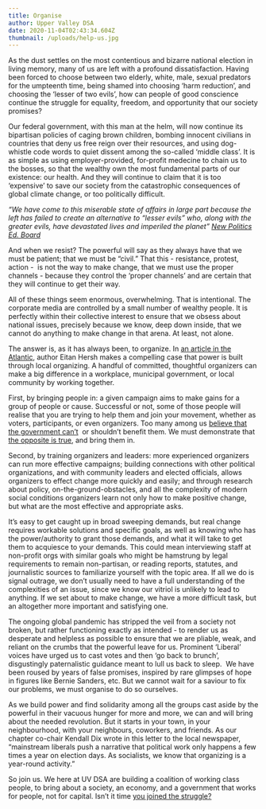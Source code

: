 ```yaml
---
title: Organise
author: Upper Valley DSA
date: 2020-11-04T02:43:34.604Z
thumbnail: /uploads/help-us.jpg
---
```

As the dust settles on the most contentious and bizarre national election in living memory, many of us are left with a profound dissatisfaction. Having been forced to choose between two elderly, white, male, sexual predators for the umpteenth time, being shamed into choosing ‘harm reduction’, and choosing the ‘lesser of two evils’, how can people of good conscience continue the struggle for equality, freedom, and opportunity that our society promises?

Our federal government, with this man at the helm, will now continue its bipartisan policies of caging brown children, bombing innocent civilians in countries that deny us free reign over their resources, and using dog-whistle code words to quiet dissent among the so-called ‘middle class’. It is as simple as using employer-provided, for-profit medecine to chain us to the bosses, so that the wealthy own the most fundamental parts of our existence: our health. And they will continue to claim that it is too ‘expensive’ to save our society from the catastrophic consequences of global climate change, or too politically difficult. 

*“We have come to this miserable state of affairs in large part because the left has failed to create an alternative to “lesser evils” who, along with the greater evils, have devastated lives and imperiled the planet” [New Politics Ed. Board](https://newpol.org/dont-support-biden-even-against-trump/)*

And when we resist? The powerful will say as they always have that we must be patient; that we must be “civil.” That this - resistance, protest, action -  is not the way to make change, that we must use the proper channels - because they control the ‘proper channels’ and are certain that they will continue to get their way. 

All of these things seem enormous, overwhelming. That is intentional. The corporate media are controlled by a small number of wealthy people. It is perfectly within their collective interest to ensure that we obsess about national issues, precisely because we know, deep down inside, that we cannot do anything to make change in that arena. At least, not alone. 

The answer is, as it has always been, to organize. In [an article in the Atlantic](https://www.theatlantic.com/ideas/archive/2020/01/political-hobbyists-are-ruining-politics/605212/), author Eitan Hersh makes a compelling case that power is built through local organizing. A handful of committed, thoughtful organizers can make a big difference in a workplace, municipal government, or local community by working together. 

First, by bringing people in: a given campaign aims to make gains for a group of people or cause. Successful or not, some of those people will realise that you are trying to help them and join your movement, whether as voters, participants, or even organizers. Too many among us [believe that the government can’t](https://www.niskanencenter.org/why-american-dislike-government-even-when-it-works/)  or shouldn’t benefit them. We must demonstrate that [the opposite is true](https://theconversation.com/profs-small-government-is-bad-for-your-pursuit-of-happiness-46000), and bring them in. 

Second, by training organizers and leaders: more experienced organizers can run more effective campaigns; building connections with other political organizations, and with community leaders and elected officials, allows organizers to effect change more quickly and easily; and through research about policy, on-the-ground-obstacles, and all the complexity of modern social conditions organizers learn not only how to make positive change, but what are the most effective and appropriate asks. 

It’s easy to get caught up in broad sweeping demands, but real change requires workable solutions and specific goals, as well as knowing who has the power/authority to grant those demands, and what it will take to get them to acquiesce to your demands. This could mean interviewing staff at non-profit orgs with similar goals who might be hamstrung by legal requirements to remain non-partisan, or reading reports, statutes, and journalistic sources to familiarize yourself with the topic area. If all we do is signal outrage, we don’t usually need to have a full understanding of the complexities of an issue, since we know our vitriol is unlikely to lead to anything. If we set about to make change, we have a more difficult task, but an altogether more important and satisfying one. 

The ongoing global pandemic has stripped the veil from a society not broken, but rather functioning exactly as intended - to render us as desperate and helpless as possible to ensure that we are pliable, weak, and reliant on the crumbs that the powerful leave for us. Prominent ‘Liberal’ voices have urged us to cast votes and then ‘go back to brunch’, disgustingly paternalistic guidance meant to lull us back to sleep.  We have been roused by years of false promises, inspired by rare glimpses of hope in figures like Bernie Sanders, etc. But we cannot wait for a saviour to fix our problems, we must organise to do so ourselves. 

As we build power and find solidarity among all the groups cast aside by the powerful in their vacuous hunger for more and more, we can and will bring about the needed revolution. But it starts in your town, in your neighbourhood, with your neighbours, coworkers, and friends. As our chapter co-chair Kendall Dix wrote in this letter to the local newspaper, “mainstream liberals push a narrative that political work only happens a few times a year on election days. As socialists, we know that organizing is a year-round activity.”

So join us. We here at UV DSA are building a coalition of working class people, to bring about a society, an economy, and a government that works for people, not for capital. Isn’t it time [you joined the struggle?](/join)